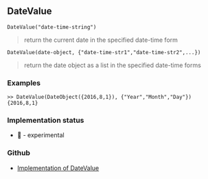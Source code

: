 ## DateValue

```
DateValue("date-time-string")
```

> return the current date in the specified date-time form

```
DateValue(date-object, {"date-time-str1","date-time-str2",...})
```

> return the date object as a list in the specified date-time forms

### Examples

```
>> DateValue(DateObject({2016,8,1}), {"Year","Month","Day"})
{2016,8,1}
```

### Implementation status

* &#x1F9EA; - experimental

### Github

* [Implementation of DateValue](https://github.com/axkr/symja_android_library/blob/master/symja_android_library/matheclipse-core/src/main/java/org/matheclipse/core/builtin/QuantityFunctions.java#L195) 
